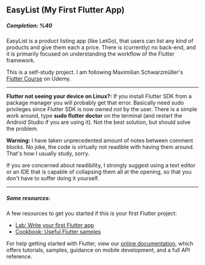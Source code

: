 ## EasyList (My First Flutter App)
##### Completion: %40

EasyList is a product listing app (like LetGo), that users can list any kind of products and give them each a price. There is (currently) no back-end, and it is primarily focused on understanding the workflow of the Flutter framework. 

This is a self-study project. I am following Maximilian Schwarzmüller's [Flutter Course](https://www.udemy.com/learn-flutter-dart-to-build-ios-android-apps/) on Udemy.

---
**Flutter not seeing your device on Linux?:** If you install Flutter SDK from a package manager you will probably get that error. Basically need sudo privileges since Flutter SDK is now owned *not* by the user. There is a simple work around, type **sudo flutter doctor** on the terminal (and restart the Android Studio if you are using it). Not the best solution, but should solve the problem.  

**Warning:** I have taken unprecedented amount of notes between comment blocks. No joke, the code is virtually not readible with having them around. That's how I usually study, sorry. 

If you are concerned about readibility, I strongly suggest using a text editor or an IDE that is capable of collapsing them all at the opening, so that you don't have to suffer doing it yourself. 

---
##### Some resources: 
A few resources to get you started if this is your first Flutter project:
- [Lab: Write your first Flutter app](https://flutter.io/docs/get-started/codelab)
- [Cookbook: Useful Flutter samples](https://flutter.io/docs/cookbook)

For help getting started with Flutter, view our 
[online documentation](https://flutter.io/docs), which offers tutorials, 
samples, guidance on mobile development, and a full API reference.
